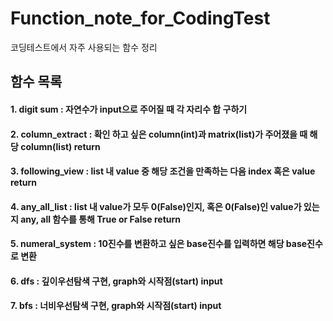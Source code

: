# Function_note_for_CodingTest
코딩테스트에서 자주 사용되는 함수 정리


## 함수 목록
#### 1. digit sum : 자연수가 input으로 주어질 때 각 자리수 합 구하기
#### 2. column_extract : 확인 하고 싶은 column(int)과 matrix(list)가 주어졌을 때 해당 column(list) return
#### 3. following_view : list 내 value 중 해당 조건을 만족하는 다음 index 혹은 value return
#### 4. any_all_list : list 내 value가 모두 0(False)인지, 혹은 0(False)인 value가 있는지 any, all 함수를 통해 True or False return
#### 5. numeral_system : 10진수를 변환하고 싶은 base진수를 입력하면 해당 base진수로 변환
#### 6. dfs : 깊이우선탐색 구현, graph와 시작점(start) input
#### 7. bfs : 너비우선탐색 구현, graph와 시작점(start) input
